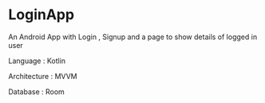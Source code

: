 # LoginApp

An Android App with Login , Signup and a page to show details of logged in user

Language      : Kotlin

Architecture  : MVVM

Database      : Room
